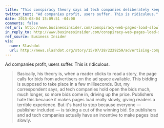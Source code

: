```yaml
---
title: "This conspiracy theory says ad tech companies deliberately keep web pages loading slow because they make more money that way"
twitter_text: "Ad companies profit, users suffer. This is ridiculous."
date: 2015-08-04 15:09:51 -04:00
comments: false
ref_url: http://www.businessinsider.com/conspiracy-web-pages-load-slowly-because-they-make-more-money-that-way-2015-7
in_reply_to: http://www.businessinsider.com/conspiracy-web-pages-load-slowly-because-they-make-more-money-that-way-2015-7
ref_source: Business Insider
via:
  name: Slashdot
  url: http://news.slashdot.org/story/15/07/28/2229259/advertising-companies-accused-of-deliberately-slowing-page-load-times-for-profit
---
```


Ad companies profit, users suffer. This is ridiculous.

> Basically, his theory is, when a reader clicks to read a story, the page calls for bids from advertisers on the ad space available. This bidding is supposed to take place in a few milliseconds. But, my correspondent says, ad tech companies hold open the bids much, much longer, so more bids come in, driving up the price. Publishers hate this because it makes pages load really slowly, giving readers a terrible experience. But it's hard to stop because everyone — publisher included — is taking a cut of the winning bid. So publishers and ad tech companies actually have an incentive to make pages load slowly.